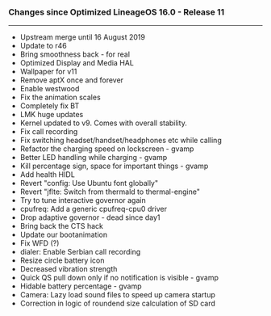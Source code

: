 ### Changes since Optimized LineageOS 16.0 - Release 11

---------------------------------------------------
* Upstream merge until 16 August 2019
* Update to r46
* Bring smoothness back - for real
* Optimized Display and Media HAL
* Wallpaper for v11
* Remove aptX once and forever
* Enable westwood
* Fix the animation scales
* Completely fix BT
* LMK huge updates
* Kernel updated to v9. Comes with overall stability.
* Fix call recording
* Fix switching headset/handset/headphones etc while calling
* Refactor the charging speed on lockscreen - gvamp
* Better LED handling while charging - gvamp
* Kill percentage sign, space for important things - gvamp
* Add health HIDL
* Revert "config: Use Ubuntu font globally" 
* Revert "jflte: Switch from thermald to thermal-engine"
* Try to tune interactive governor again
* cpufreq: Add a generic cpufreq-cpu0 driver
* Drop adaptive governor - dead since day1
* Bring back the CTS hack
* Update our bootanimation
* Fix WFD (?)
* dialer: Enable Serbian call recording
* Resize circle battery icon
* Decreased vibration strength
* Quick QS pull down only if no notification is visible - gvamp
* Hidable battery percentage - gvamp
* Camera: Lazy load sound files to speed up camera startup 
* Correction in logic of roundend size calculation of SD card